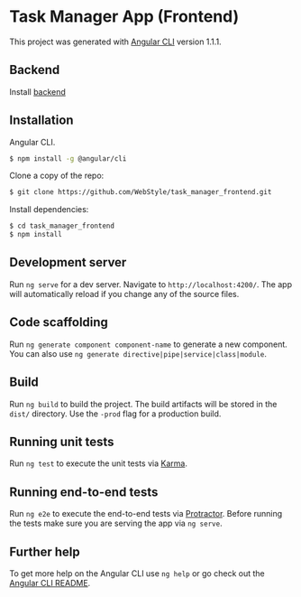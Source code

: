 # Task Manager App (Frontend)

This project was generated with [Angular CLI](https://github.com/angular/angular-cli) version 1.1.1.

## Backend
Install [backend](https://github.com/WebStyle/task_manager_backend) 

## Installation
Angular CLI.
```bash
$ npm install -g @angular/cli
```
Clone a copy of the repo:
```bash
$ git clone https://github.com/WebStyle/task_manager_frontend.git
```
Install dependencies:
```bash
$ cd task_manager_frontend
$ npm install
```
## Development server

Run `ng serve` for a dev server. Navigate to `http://localhost:4200/`. The app will automatically reload if you change any of the source files.

## Code scaffolding

Run `ng generate component component-name` to generate a new component. You can also use `ng generate directive|pipe|service|class|module`.

## Build

Run `ng build` to build the project. The build artifacts will be stored in the `dist/` directory. Use the `-prod` flag for a production build.

## Running unit tests

Run `ng test` to execute the unit tests via [Karma](https://karma-runner.github.io).

## Running end-to-end tests

Run `ng e2e` to execute the end-to-end tests via [Protractor](http://www.protractortest.org/).
Before running the tests make sure you are serving the app via `ng serve`.

## Further help

To get more help on the Angular CLI use `ng help` or go check out the [Angular CLI README](https://github.com/angular/angular-cli/blob/master/README.md).
